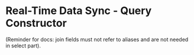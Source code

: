 # Real-Time Data Sync - Query Constructor


(Reminder for docs: join fields must not refer to aliases and are not needed in select part).
